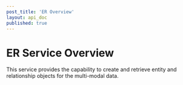 ```yaml
---
post_title: 'ER Overview'
layout: api_doc
published: true
---
```

# ER Service Overview

This service provides the capability to create and retrieve entity and relationship objects for the multi-modal data. 
